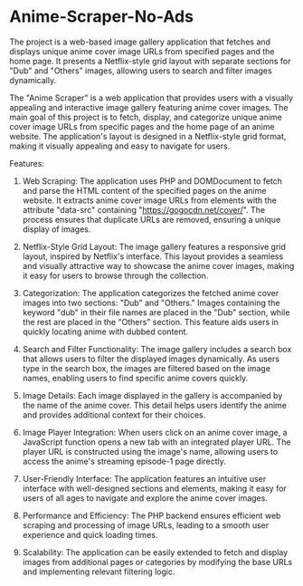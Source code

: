 # Anime-Scraper-No-Ads
The project is a web-based image gallery application that fetches and displays unique anime cover image URLs from specified pages and the home page. It presents a Netflix-style grid layout with separate sections for "Dub" and "Others" images, allowing users to search and filter images dynamically.


The "Anime Scraper" is a web application that provides users with a visually appealing and interactive image gallery featuring anime cover images. The main goal of this project is to fetch, display, and categorize unique anime cover image URLs from specific pages and the home page of an anime website. The application's layout is designed in a Netflix-style grid format, making it visually appealing and easy to navigate for users.

Features:

1. Web Scraping: The application uses PHP and DOMDocument to fetch and parse the HTML content of the specified pages on the anime website. It extracts anime cover image URLs from elements with the attribute "data-src" containing "https://gogocdn.net/cover/". The process ensures that duplicate URLs are removed, ensuring a unique display of images.

2. Netflix-Style Grid Layout: The image gallery features a responsive grid layout, inspired by Netflix's interface. This layout provides a seamless and visually attractive way to showcase the anime cover images, making it easy for users to browse through the collection.

3. Categorization: The application categorizes the fetched anime cover images into two sections: "Dub" and "Others." Images containing the keyword "dub" in their file names are placed in the "Dub" section, while the rest are placed in the "Others" section. This feature aids users in quickly locating anime with dubbed content.

4. Search and Filter Functionality: The image gallery includes a search box that allows users to filter the displayed images dynamically. As users type in the search box, the images are filtered based on the image names, enabling users to find specific anime covers quickly.

5. Image Details: Each image displayed in the gallery is accompanied by the name of the anime cover. This detail helps users identify the anime and provides additional context for their choices.

6. Image Player Integration: When users click on an anime cover image, a JavaScript function opens a new tab with an integrated player URL. The player URL is constructed using the image's name, allowing users to access the anime's streaming episode-1 page directly.

7. User-Friendly Interface: The application features an intuitive user interface with well-designed sections and elements, making it easy for users of all ages to navigate and explore the anime cover images.

8. Performance and Efficiency: The PHP backend ensures efficient web scraping and processing of image URLs, leading to a smooth user experience and quick loading times.

9. Scalability: The application can be easily extended to fetch and display images from additional pages or categories by modifying the base URLs and implementing relevant filtering logic.
